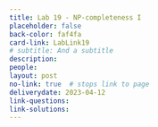```yaml
---
title: Lab 19 - NP-completeness I
placeholder: false
back-color: faf4fa
card-link: LabLink19
# subtitle: And a subtitle
description:
people:
layout: post
no-link: true  # stops link to page 
deliverydate: 2023-04-12
link-questions:
link-solutions:
---
```










